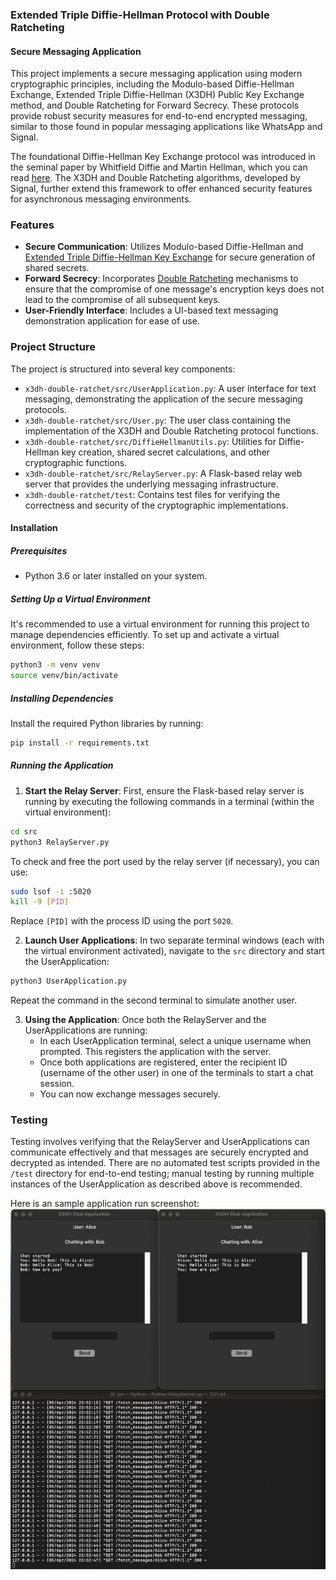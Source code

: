 ### Extended Triple Diffie-Hellman Protocol with Double Ratcheting
#### Secure Messaging Application

This project implements a secure messaging application using modern cryptographic principles, including the Modulo-based Diffie-Hellman Exchange, Extended Triple Diffie-Hellman (X3DH) Public Key Exchange method, and Double Ratcheting for Forward Secrecy. These protocols provide robust security measures for end-to-end encrypted messaging, similar to those found in popular messaging applications like WhatsApp and Signal.

The foundational Diffie-Hellman Key Exchange protocol was introduced in the seminal paper by Whitfield Diffie and Martin Hellman, which you can read [here](https://www-ee.stanford.edu/~hellman/publications/24.pdf). The X3DH and Double Ratcheting algorithms, developed by Signal, further extend this framework to offer enhanced security features for asynchronous messaging environments.

### Features

- **Secure Communication**: Utilizes Modulo-based Diffie-Hellman and [Extended Triple Diffie-Hellman Key Exchange](https://signal.org/docs/specifications/x3dh/) for secure generation of shared secrets.
- **Forward Secrecy**: Incorporates [Double Ratcheting](https://signal.org/docs/specifications/doubleratchet) mechanisms to ensure that the compromise of one message's encryption keys does not lead to the compromise of all subsequent keys.
- **User-Friendly Interface**: Includes a UI-based text messaging demonstration application for ease of use.

### Project Structure

The project is structured into several key components:

- `x3dh-double-ratchet/src/UserApplication.py`: A user interface for text messaging, demonstrating the application of the secure messaging protocols.
- `x3dh-double-ratchet/src/User.py`: The user class containing the implementation of the X3DH and Double Ratcheting protocol functions.
- `x3dh-double-ratchet/src/DiffieHellmanUtils.py`: Utilities for Diffie-Hellman key creation, shared secret calculations, and other cryptographic functions.
- `x3dh-double-ratchet/src/RelayServer.py`: A Flask-based relay web server that provides the underlying messaging infrastructure.
- `x3dh-double-ratchet/test`: Contains test files for verifying the correctness and security of the cryptographic implementations.

#### Installation

##### Prerequisites

- Python 3.6 or later installed on your system.

##### Setting Up a Virtual Environment

It's recommended to use a virtual environment for running this project to manage dependencies efficiently. To set up and activate a virtual environment, follow these steps:

```bash
python3 -m venv venv
source venv/bin/activate
```

##### Installing Dependencies

Install the required Python libraries by running:

```bash
pip install -r requirements.txt
```

##### Running the Application

1. **Start the Relay Server**: First, ensure the Flask-based relay server is running by executing the following commands in a terminal (within the virtual environment):

```bash
cd src
python3 RelayServer.py
```

To check and free the port used by the relay server (if necessary), you can use:

```bash
sudo lsof -i :5020
kill -9 [PID]
```

Replace `[PID]` with the process ID using the port `5020`.

2. **Launch User Applications**: In two separate terminal windows (each with the virtual environment activated), navigate to the `src` directory and start the UserApplication:

```bash
python3 UserApplication.py
```

Repeat the command in the second terminal to simulate another user.

3. **Using the Application**: Once both the RelayServer and the UserApplications are running:
    - In each UserApplication terminal, select a unique username when prompted. This registers the application with the server.
    - Once both applications are registered, enter the recipient ID (username of the other user) in one of the terminals to start a chat session.
    - You can now exchange messages securely.

### Testing

Testing involves verifying that the RelayServer and UserApplications can communicate effectively and that messages are securely encrypted and decrypted as intended. There are no automated test scripts provided in the `/test` directory for end-to-end testing; manual testing by running multiple instances of the UserApplication as described above is recommended.

Here is an sample application run screenshot: 
![Example Run](resources/images/sample_application_run.png "Example run image")